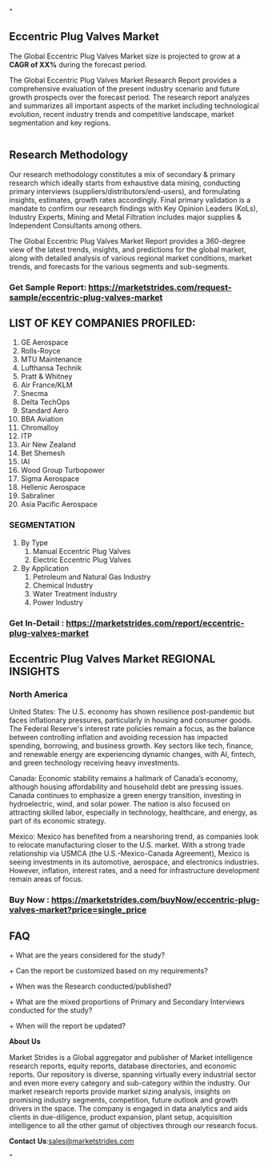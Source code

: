 <p>"</p>
<h2>Eccentric Plug Valves Market</h2>
<p>The Global Eccentric Plug Valves Market size is projected to grow at a <strong>CAGR of XX%</strong> during the forecast period.</p>
<p>The Global Eccentric Plug Valves Market Research Report provides a comprehensive evaluation of the present industry scenario and future growth prospects over the forecast period. The research report analyzes and summarizes all important aspects of the market including technological evolution, recent industry trends and competitive landscape, market segmentation and key regions.</p>
<p><img alt="" /></p>
<h2>Research Methodology</h2>
<p>Our research methodology constitutes a mix of secondary &amp; primary research which ideally starts from exhaustive data mining, conducting primary interviews (suppliers/distributors/end-users), and formulating insights, estimates, growth rates accordingly. Final primary validation is a mandate to confirm our research findings with Key Opinion Leaders (KoLs), Industry Experts, Mining and Metal Filtration includes major supplies &amp; Independent Consultants among others.</p>
<p>The Global Eccentric Plug Valves Market Report provides a 360-degree view of the latest trends, insights, and predictions for the global market, along with detailed analysis of various regional market conditions, market trends, and forecasts for the various segments and sub-segments.</p>
<h3><strong>Get Sample Report: <a href="https://marketstrides.com/request-sample/eccentric-plug-valves-market">https://marketstrides.com/request-sample/eccentric-plug-valves-market</a></strong></h3>
<h2>LIST OF KEY COMPANIES PROFILED:</h2>
<ol>
<li>GE Aerospace</li>
<li>Rolls-Royce</li>
<li>MTU Maintenance</li>
<li>Lufthansa Technik</li>
<li>Pratt &amp; Whitney</li>
<li>Air France/KLM</li>
<li>Snecma</li>
<li>Delta TechOps</li>
<li>Standard Aero</li>
<li>BBA Aviation</li>
<li>Chromalloy</li>
<li>ITP</li>
<li>Air New Zealand</li>
<li>Bet Shemesh</li>
<li>IAI</li>
<li>Wood Group Turbopower</li>
<li>Sigma Aerospace</li>
<li>Hellenic Aerospace</li>
<li>Sabraliner</li>
<li>Asia Pacific Aerospace</li>
</ol>
<h3>SEGMENTATION</h3>
<ol>
<li>By Type
<ol>
<li>Manual Eccentric Plug Valves</li>
<li>Electric Eccentric Plug Valves</li>
</ol>
</li>
<li>By Application
<ol>
<li>Petroleum and Natural Gas Industry</li>
<li>Chemical Industry</li>
<li>Water Treatment Industry</li>
<li>Power Industry</li>
</ol>
</li>
</ol>
<h3><strong>Get In-Detail : <a href="https://marketstrides.com/report/eccentric-plug-valves-market">https://marketstrides.com/report/eccentric-plug-valves-market</a></strong></h3>
<h2>Eccentric Plug Valves Market REGIONAL INSIGHTS</h2>
<h3>North America</h3>
<p>United States: The U.S. economy has shown resilience post-pandemic but faces inflationary pressures, particularly in housing and consumer goods. The Federal Reserve's interest rate policies remain a focus, as the balance between controlling inflation and avoiding recession has impacted spending, borrowing, and business growth. Key sectors like tech, finance, and renewable energy are experiencing dynamic changes, with AI, fintech, and green technology receiving heavy investments.</p>
<p>Canada: Economic stability remains a hallmark of Canada’s economy, although housing affordability and household debt are pressing issues. Canada continues to emphasize a green energy transition, investing in hydroelectric, wind, and solar power. The nation is also focused on attracting skilled labor, especially in technology, healthcare, and energy, as part of its economic strategy.</p>
<p>Mexico: Mexico has benefited from a nearshoring trend, as companies look to relocate manufacturing closer to the U.S. market. With a strong trade relationship via USMCA (the U.S.-Mexico-Canada Agreement), Mexico is seeing investments in its automotive, aerospace, and electronics industries. However, inflation, interest rates, and a need for infrastructure development remain areas of focus.</p>
<h3><strong>Buy Now : <a href="https://marketstrides.com/buyNow/eccentric-plug-valves-market?price=single_price">https://marketstrides.com/buyNow/eccentric-plug-valves-market?price=single_price</a></strong></h3>
<h2>FAQ</h2>
<p>+ What are the years considered for the study?</p>
<p>+ Can the report be customized based on my requirements?</p>
<p>+ When was the Research conducted/published?</p>
<p>+ What are the mixed proportions of Primary and Secondary Interviews conducted for the study?</p>
<p>+ When will the report be updated?</p>
<p>𝐀𝐛𝐨𝐮𝐭 𝐔𝐬</p>
<p>Market Strides is a Global aggregator and publisher of Market intelligence research reports, equity reports, database directories, and economic reports. Our repository is diverse, spanning virtually every industrial sector and even more every category and sub-category within the industry. Our market research reports provide market sizing analysis, insights on promising industry segments, competition, future outlook and growth drivers in the space. The company is engaged in data analytics and aids clients in due-diligence, product expansion, plant setup, acquisition intelligence to all the other gamut of objectives through our research focus.</p>
<p>𝐂𝐨𝐧𝐭𝐚𝐜𝐭 𝐔𝐬:<a href="mailto:sells@marketstrides.com">sales@marketstrides.com</a></p>
<p>"</p>
